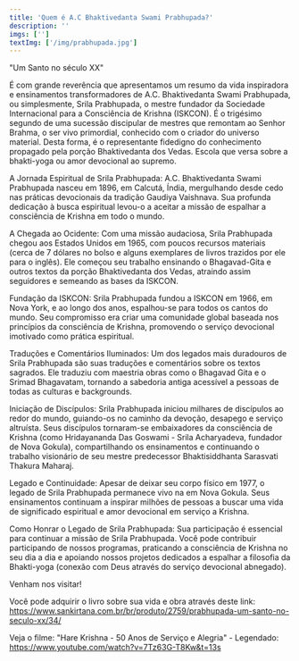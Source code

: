 ```yaml
---
title: 'Quem é A.C Bhaktivedanta Swami Prabhupada?'
description: ''
imgs: ['']
textImg: ['/img/prabhupada.jpg']
---
```

"Um Santo no século XX"

É com grande reverência que apresentamos um resumo da vida inspiradora e ensinamentos transformadores de A.C. Bhaktivedanta Swami Prabhupada, ou simplesmente, Srila Prabhupada, o mestre fundador da Sociedade Internacional para a Consciência de Krishna (ISKCON). É o trigésimo segundo de uma sucessão discipular de mestres que remontam ao Senhor Brahma, o ser vivo primordial, conhecido com o criador do universo material. Desta forma, é o representante fidedigno do conhecimento propagado pela porção Bhaktivedanta dos Vedas. Escola que versa sobre a bhakti-yoga ou amor devocional ao supremo.

A Jornada Espiritual de Srila Prabhupada:
A.C. Bhaktivedanta Swami Prabhupada nasceu em 1896, em Calcutá, Índia, mergulhando desde cedo nas práticas devocionais da tradição Gaudiya Vaishnava. Sua profunda dedicação à busca espiritual levou-o a aceitar a missão de espalhar a consciência de Krishna em todo o mundo.

A Chegada ao Ocidente:
Com uma missão audaciosa, Srila Prabhupada chegou aos Estados Unidos em 1965, com poucos recursos materiais (cerca de 7 dólares no bolso e alguns exemplares de livros trazidos por ele para o inglês). Ele começou seu trabalho ensinando o Bhagavad-Gita e outros textos da porção Bhaktivedanta dos Vedas, atraindo assim seguidores e semeando as bases da ISKCON.

Fundação da ISKCON:
Srila Prabhupada fundou a ISKCON em 1966, em Nova York, e ao longo dos anos, espalhou-se para todos os cantos do mundo. Seu compromisso era criar uma comunidade global baseada nos princípios da consciência de Krishna, promovendo o serviço devocional imotivado como prática espiritual.

Traduções e Comentários Iluminados:
Um dos legados mais duradouros de Srila Prabhupada são suas traduções e comentários sobre os textos sagrados. Ele traduziu com maestria obras como o Bhagavad Gita e o Srimad Bhagavatam, tornando a sabedoria antiga acessível a pessoas de todas as culturas e backgrounds.

Iniciação de Discípulos:
Srila Prabhupada iniciou milhares de discípulos ao redor do mundo, guiando-os no caminho da devoção, desapego e serviço altruísta. Seus discípulos tornaram-se embaixadores da consciência de Krishna (como Hridayananda Das Goswami - Srila Acharyadeva, fundador de Nova Gokula), compartilhando os ensinamentos e continuando o trabalho visionário de seu mestre predecessor Bhaktisiddhanta Sarasvati Thakura Maharaj.

Legado e Continuidade:
Apesar de deixar seu corpo físico em 1977, o legado de Srila Prabhupada permanece vivo na em Nova Gokula. Seus ensinamentos continuam a inspirar milhões de pessoas a buscar uma vida de significado espiritual e amor devocional em serviço a Krishna.

Como Honrar o Legado de Srila Prabhupada:
Sua participação é essencial para continuar a missão de Srila Prabhupada. Você pode contribuir participando de nossos programas, praticando a consciência de Krishna no seu dia a dia e apoiando nossos projetos dedicados a espalhar a filosofia da Bhakti-yoga (conexão com Deus através do serviço devocional abnegado).

Venham nos visitar!

Você pode adquirir o livro sobre sua vida e obra através deste link: 
https://www.sankirtana.com.br/br/produto/2759/prabhupada-um-santo-no-seculo-xx/34/

Veja o filme: "Hare Krishna - 50 Anos de Serviço e Alegria" - Legendado:
https://www.youtube.com/watch?v=7Tz63G-T8Kw&t=13s
